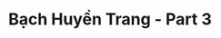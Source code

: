 ---
layout: album
resource: instagram
title: "Bạch Huyền Trang - Part 3"
description: "Instagram album of Bạch Huyền Trang, part 3.</br> Username: bachhuyentrang25"
active: gallery
album-title: "Bạch Huyền Trang"
images:
  - image_path: bachhuyentrang25/3/20190826_184549_69095311_950626715275305_8685970081126887020_n.jpg
  - image_path: bachhuyentrang25/3/20191004_190543_71852246_1228929150612442_6239396786359339457_n.jpg
  - image_path: bachhuyentrang25/3/20200224_182802_83953484_636373127180748_2170027053566044049_n.jpg
  - image_path: bachhuyentrang25/3/20200224_182802_87240918_682676479162550_8994020710922947685_n.jpg
  - image_path: bachhuyentrang25/3/20200305_193014_88391564_2586673558321865_4665102599790173171_n.jpg
  - image_path: bachhuyentrang25/3/20200305_193014_89093580_193965121878999_6872499138130329763_n.jpg
  - image_path: bachhuyentrang25/3/20201112_193754_124641462_284652212865180_6736465286552459683_n.jpg
  - image_path: bachhuyentrang25/3/20201125_192113_127317615_219991646236562_3967769845135612478_n.jpg
  - image_path: bachhuyentrang25/3/20201127_230737_127844269_738564610345423_5816709365344486054_n.jpg
  - image_path: bachhuyentrang25/3/20210222_200818_152086350_3738529152899626_1909770177719046577_n.jpg
  - image_path: bachhuyentrang25/3/20210222_200818_152453117_455980078923930_2036389232902993700_n.jpg
  - image_path: bachhuyentrang25/3/20210305_191058_156627062_269719587896241_7327068935253861733_n.jpg
  - image_path: bachhuyentrang25/3/20210502_174725_180083155_283766420134530_5320444420256632703_n.jpg
  - image_path: bachhuyentrang25/3/20211019_205948_246036448_398056318531809_8106258123694178485_n.jpg
  - image_path: bachhuyentrang25/3/20211019_205948_246483950_2679467965691520_5751403056685166182_n.jpg
  - image_path: bachhuyentrang25/3/20211019_205948_246510609_5095808670448257_2055635384718749135_n.jpg
  - image_path: bachhuyentrang25/3/20211023_213126_247325715_280412823961155_4461696700477740426_n.jpg
  - image_path: bachhuyentrang25/3/20211026_204330_248394836_2657757041036094_3771085777143776079_n.jpg
  - image_path: bachhuyentrang25/3/20211026_204330_248991150_625821498418498_1713104105163417651_n.jpg
  - image_path: bachhuyentrang25/3/20211026_204330_249111179_409005180820895_3554504717300274792_n.jpg
  - image_path: bachhuyentrang25/3/20211226_192405_269938332_385942479949278_1040867969123792404_n.jpg
  - image_path: bachhuyentrang25/3/20220115_192920_271849575_145599987831282_6290940341275411984_n.jpg
  - image_path: bachhuyentrang25/3/20220324_204304_277216105_661978635061886_9159477690002472378_n.jpg
  - image_path: bachhuyentrang25/3/20220324_204304_277217329_164576792588076_353469683171566405_n.jpg
  - image_path: bachhuyentrang25/3/20220401_111439_277630965_1373706963102806_2608761825914393773_n.jpg
  - image_path: bachhuyentrang25/3/20220401_111439_277648617_155507146935395_2947423762809653599_n.jpg
  - image_path: bachhuyentrang25/3/20220401_111439_277821484_4894750560607815_4180636053813314922_n.jpg
  - image_path: bachhuyentrang25/3/20220406_210910_277856955_3171259749866777_7990450087431278256_n.jpg
  - image_path: bachhuyentrang25/3/20220416_184118_278688975_691702188702125_3696582803388256563_n.jpg
  - image_path: bachhuyentrang25/3/20220418_185548_278634083_1038491250402200_7460788037667521621_n.jpg
  - image_path: bachhuyentrang25/3/20220418_185548_278635557_420297693234854_715126520647844365_n.jpg
  - image_path: bachhuyentrang25/3/20220418_185548_278650466_1020156908928846_6386691233653456622_n.jpg
  - image_path: bachhuyentrang25/3/20220418_185548_278814231_403738987869653_9191361944638702720_n.jpg
  - image_path: bachhuyentrang25/3/20220711_172209_292863997_176541878163887_7406056234602663549_n.jpg
  - image_path: bachhuyentrang25/3/20220910_180147_305750889_5000942326677264_2693391021475499417_n.jpg
  - image_path: bachhuyentrang25/3/20220910_180147_305831059_450513567025789_8584164406451200402_n.jpg
  - image_path: bachhuyentrang25/3/20220910_180147_306105066_771752127475591_5591293479854147123_n.jpg
  - image_path: bachhuyentrang25/3/20220928_101918_309279347_616852920161641_7809305457419776685_n.jpg
  - image_path: bachhuyentrang25/3/20221005_180743_310472158_501979741470490_6133894912895154461_n.jpg
  - image_path: bachhuyentrang25/3/20221005_180743_310536787_621631589668250_2966005878608464905_n.jpg
  - image_path: bachhuyentrang25/3/20221005_180743_310540445_5907163645984492_6592116208241174191_n.jpg
  - image_path: bachhuyentrang25/3/20221005_180743_311132646_185292397331451_689872033597705096_n.jpg
  - image_path: bachhuyentrang25/3/20221010_192251_311075463_1105540387022402_4116068224946883769_n.jpg
  - image_path: bachhuyentrang25/3/20221010_192251_311192131_435229745400037_4753129793762598882_n.jpg
  - image_path: bachhuyentrang25/3/20221010_192251_311322555_201535915642462_3684499282911570101_n.jpg
  - image_path: bachhuyentrang25/3/20221025_093643_312703820_107141788790313_8543039846456880003_n.jpg
  - image_path: bachhuyentrang25/3/20221102_203105_313921269_685036776133397_5789261107937240746_n.jpg
  - image_path: bachhuyentrang25/3/20221206_094627_318185070_598234105640170_5472323713096482659_n.jpg
  - image_path: bachhuyentrang25/3/20221206_094627_318340919_202345265544039_8283708216018294194_n.jpg
  - image_path: bachhuyentrang25/3/20221211_214541_318761806_1745628889152782_1751414652709539614_n.jpg
  - image_path: bachhuyentrang25/3/20221211_214541_318798371_1342495586576958_4948589834418069131_n.jpg
  - image_path: bachhuyentrang25/3/20221211_214541_318838103_1134523763872771_8606561437346843543_n.jpg
  - image_path: bachhuyentrang25/3/20230104_181909_323525308_717179303315036_7604240719324028213_n.jpg
  - image_path: bachhuyentrang25/3/20230104_181909_323680266_579689777297437_1029367772378673256_n.jpg
  - image_path: bachhuyentrang25/3/20230104_181909_323759503_1530758867403743_4987751405863140190_n.jpg
  - image_path: bachhuyentrang25/3/20230104_181909_323787751_928092851907438_797281895003477552_n.jpg
  - image_path: bachhuyentrang25/3/20230212_163506_330225351_181260311270897_421151352726594706_n.jpg
  - image_path: bachhuyentrang25/3/20230212_163506_330279175_860121611814734_8775926840875785633_n.jpg
  - image_path: bachhuyentrang25/3/20230212_163506_330809384_589827025936907_4113329775647562766_n.jpg
  - image_path: bachhuyentrang25/3/20230225_182444_332749416_1337151767133470_5537396348232028387_n.jpg
  - image_path: bachhuyentrang25/3/20230225_182444_332885807_584907540363774_7103239649835953917_n.jpg
  - image_path: bachhuyentrang25/3/20230313_175446_335578255_1546742262502784_1126315181061717180_n.jpg
  - image_path: bachhuyentrang25/3/20230313_175446_335581613_492864949561158_6035868519662749968_n.jpg
  - image_path: bachhuyentrang25/3/20230402_190101_338947170_984288149132509_2475852076695796074_n.jpg
  - image_path: bachhuyentrang25/3/20230506_212324_345691403_618428157007559_465130753161931011_n.jpg
  - image_path: bachhuyentrang25/3/20230509_204009_345871722_630755361852316_4055806768443120378_n.jpg
  - image_path: bachhuyentrang25/3/20230509_204009_345894538_619426896474708_2901550666297932160_n.jpg
  - image_path: bachhuyentrang25/3/20230607_185658_352568967_669196058359679_4555797960047876993_n.jpg
  - image_path: bachhuyentrang25/3/20230622_183354_355207032_1926976297668405_2287900518904864553_n.jpg
  - image_path: bachhuyentrang25/3/20230622_183354_355220223_1224079081632365_2708915805407928101_n.jpg
  - image_path: bachhuyentrang25/3/20230622_183354_355573773_648150210540888_3148650775359540317_n.jpg
  - image_path: bachhuyentrang25/3/20230629_190826_347394659_18338349622077003_6301993923965922571_n.jpg
  - image_path: bachhuyentrang25/3/20230629_190826_347399247_18338349637077003_5529871963273589803_n.jpg
  - image_path: bachhuyentrang25/3/20230629_190826_347427675_18338349640077003_3786995435300635615_n.jpg
  - image_path: bachhuyentrang25/3/20230810_193558_364745578_18345630889077003_2662796465536545008_n.jpg
  - image_path: bachhuyentrang25/3/20230810_193558_364775644_18345630907077003_8784300195007596269_n.jpg
  - image_path: bachhuyentrang25/3/20230810_193558_366551747_18345630904077003_3811743064674886618_n.jpg
  - image_path: bachhuyentrang25/3/20230818_192921_366334821_18347077120077003_8646713456290597567_n.jpg
  - image_path: bachhuyentrang25/3/20230818_192921_366335642_18347077138077003_6399616452098222190_n.jpg
  - image_path: bachhuyentrang25/3/20230907_190930_375867480_18350543002077003_4324399810468367163_n.jpg
  - image_path: bachhuyentrang25/3/20230911_192342_375870721_18351243085077003_7631374249075374410_n.jpg
  - image_path: bachhuyentrang25/3/20230911_192342_375976718_18351243082077003_355356760401357933_n.jpg
  - image_path: bachhuyentrang25/3/20230911_192342_375979948_18351243094077003_4770368720632740311_n.jpg
  - image_path: bachhuyentrang25/3/20230911_192342_376037003_18351243067077003_7771352558758412679_n.jpg
  - image_path: bachhuyentrang25/3/20230925_204606_382987625_18353642293077003_1569786187650515317_n.jpg
  - image_path: bachhuyentrang25/3/20230925_204606_383400837_18353642302077003_3371494891830524700_n.jpg
  - image_path: bachhuyentrang25/3/20231013_205527_387821313_18356703433077003_3729033984028866268_n.jpg
  - image_path: bachhuyentrang25/3/20231013_205527_387844188_18356703436077003_4368048627065616002_n.jpg
  - image_path: bachhuyentrang25/3/20231013_205527_387845088_18356703445077003_1098648089953651238_n.jpg
  - image_path: bachhuyentrang25/3/20231027_190904_395892304_18359025820077003_26416596786452534_n.jpg
  - image_path: bachhuyentrang25/3/20231027_190904_396380360_18359025832077003_4357650137067815898_n.jpg
  - image_path: bachhuyentrang25/3/20231027_190904_396463166_18359025805077003_8686400910099673006_n.jpg
  - image_path: bachhuyentrang25/3/20231027_190904_396695198_18359025823077003_2424292928779223193_n.jpg
  - image_path: bachhuyentrang25/3/20231113_201622_401483155_18362057230077003_1558319174711112779_n.jpg
  - image_path: bachhuyentrang25/3/20231113_201622_402571980_18362057239077003_1596247780298407740_n.jpg
  - image_path: bachhuyentrang25/3/20240117_180718_420182656_18372858154077003_6480653256872628206_n.jpg
  - image_path: bachhuyentrang25/3/20240117_180718_420490437_18372858175077003_4100124908329203505_n.jpg
  - image_path: bachhuyentrang25/3/20240130_192817_423694959_18374844292077003_7373718853092498636_n.jpg
  - image_path: bachhuyentrang25/3/20240130_192817_423777974_18374844274077003_7519544664675822342_n.jpg
  - image_path: bachhuyentrang25/3/20240130_192817_423862618_18374844283077003_1890433896277241479_n.jpg
  - image_path: bachhuyentrang25/3/20240215_173605_426432545_18377244802077003_2880161032533698915_n.jpg
  - image_path: bachhuyentrang25/3/20240215_173605_426453185_18377244811077003_646867596821537200_n.jpg
  - image_path: bachhuyentrang25/3/20240219_182525_428604445_18377847142077003_8806377197211384598_n.jpg
  - image_path: bachhuyentrang25/3/20240219_182525_428612771_18377847151077003_3492647983030837861_n.jpg
  - image_path: bachhuyentrang25/3/20240219_182525_428614623_18377847160077003_6463294147430473221_n.jpg
  - image_path: bachhuyentrang25/3/20240222_191637_428662713_18378271156077003_20233550642319987_n.jpg
  - image_path: bachhuyentrang25/3/20240222_191637_428673691_18378271147077003_1239783034695589232_n.jpg
  - image_path: bachhuyentrang25/3/20240222_191637_428692494_18378271165077003_3175229464867960740_n.jpg
  - image_path: bachhuyentrang25/3/20240306_191816_431619125_18383916556077003_3272213437255605320_n.jpg
  - image_path: bachhuyentrang25/3/20240306_191816_431827919_18383916538077003_2143387559093061181_n.jpg
  - image_path: bachhuyentrang25/3/20240325_183121_434158504_18386803123077003_8525505789530619056_n.jpg
  - image_path: bachhuyentrang25/3/20240325_183121_434227121_18386803114077003_282599523293511202_n.jpg
  - image_path: bachhuyentrang25/3/20240506_175721_441426201_18393196585077003_4683961857688176400_n.jpg
  - image_path: bachhuyentrang25/3/20240506_175721_441580730_18393196594077003_8599193894045083089_n.jpg
  - image_path: bachhuyentrang25/3/20240506_175721_441603694_18393196603077003_1470730472364403572_n.jpg
  - image_path: bachhuyentrang25/3/20240506_175721_441935524_18393196573077003_2856973925839748290_n.jpg
  - image_path: bachhuyentrang25/3/20240514_101510_426097209_18394525630077003_1628067785151318611_n.jpg
  - image_path: bachhuyentrang25/3/20240514_101510_436273474_18394525657077003_3139233537642915387_n.jpg
  - image_path: bachhuyentrang25/3/20240514_101510_442440802_18394525648077003_3135980956829509506_n.jpg
  - image_path: bachhuyentrang25/3/20240514_101510_443823898_18394525639077003_8649915596372567199_n.jpg
  - image_path: bachhuyentrang25/3/20240730_174146_453411340_18407405863077003_4246399174003661448_n.jpg
  - image_path: bachhuyentrang25/3/20240807_174007_454499453_18408740908077003_8171516184626605074_n.jpg
  - image_path: bachhuyentrang25/3/20240807_174007_454576326_18408740932077003_1866848914312717806_n.jpg
  - image_path: bachhuyentrang25/3/20240819_175536_456274680_18410770810077003_541930301330192520_n.jpg
  - image_path: bachhuyentrang25/3/20240819_175536_456302427_18410770831077003_3658971877247592527_n.jpg
  - image_path: bachhuyentrang25/3/20240819_175536_456310402_18410770801077003_5198242603395551738_n.jpg
  - image_path: bachhuyentrang25/3/20240819_175536_456382967_18410770783077003_8964258937883097307_n.jpg
  - image_path: bachhuyentrang25/3/20240823_173528_456684491_18411428908077003_6438608006806297159_n.jpg
  - image_path: bachhuyentrang25/3/20240823_173528_456710207_18411428926077003_7121194492817155732_n.jpg
  - image_path: bachhuyentrang25/3/20240912_185730_459561708_18414865330077003_868868868379807611_n.jpg
  - image_path: bachhuyentrang25/3/20240928_194218_461550893_18417626218077003_7126622012727520930_n.jpg
  - image_path: bachhuyentrang25/3/20241001_183944_461890562_18418142443077003_4743983373344595035_n.jpg
  - image_path: bachhuyentrang25/3/20241108_182149_466091666_473929239030641_8884537427091548108_n.jpg
  - image_path: bachhuyentrang25/3/20241124_190747_468263762_914485130289667_408122881359468238_n.jpg
  - image_path: bachhuyentrang25/3/20241217_181937_470350543_619610934063498_964817067846735892_n.jpg
  - image_path: bachhuyentrang25/3/20241217_181937_470353428_1260870195240713_1202198981193783162_n.jpg
  - image_path: bachhuyentrang25/3/20250108_194839_473017869_472566665887865_3044512744084624606_n.jpg
  - image_path: bachhuyentrang25/3/20250108_194839_473036339_1928220671044403_3590543867439609516_n.jpg
  - image_path: bachhuyentrang25/3/20250108_194839_473063002_927669909466599_4978708257087351728_n.jpg
  - image_path: bachhuyentrang25/3/20250206_184925_476511044_18439866529077003_8804813736126460022_n.jpg
---